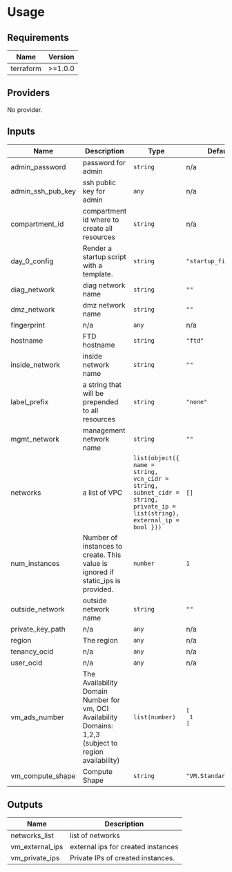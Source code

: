 # Usage
<!--- BEGIN_TF_DOCS --->
## Requirements

| Name | Version |
|------|---------|
| terraform | >=1.0.0 |

## Providers

No provider.

## Inputs

| Name | Description | Type | Default | Required |
|------|-------------|------|---------|:--------:|
| admin\_password | password for admin | `string` | n/a | yes |
| admin\_ssh\_pub\_key | ssh public key for admin | `any` | n/a | yes |
| compartment\_id | compartment id where to create all resources | `string` | n/a | yes |
| day\_0\_config | Render a startup script with a template. | `string` | `"startup_file.json"` | no |
| diag\_network | diag network name | `string` | `""` | no |
| dmz\_network | dmz network name | `string` | `""` | no |
| fingerprint | n/a | `any` | n/a | yes |
| hostname | FTD hostname | `string` | `"ftd"` | no |
| inside\_network | inside network name | `string` | `""` | no |
| label\_prefix | a string that will be prepended to all resources | `string` | `"none"` | no |
| mgmt\_network | management network name | `string` | `""` | no |
| networks | a list of VPC | `list(object({ name = string, vcn_cidr = string, subnet_cidr = string, private_ip = list(string), external_ip = bool }))` | `[]` | no |
| num\_instances | Number of instances to create. This value is ignored if static\_ips is provided. | `number` | `1` | no |
| outside\_network | outside network name | `string` | `""` | no |
| private\_key\_path | n/a | `any` | n/a | yes |
| region | The region | `any` | n/a | yes |
| tenancy\_ocid | n/a | `any` | n/a | yes |
| user\_ocid | n/a | `any` | n/a | yes |
| vm\_ads\_number | The Availability Domain Number for vm, OCI Availability Domains: 1,2,3  (subject to region availability) | `list(number)` | <pre>[<br>  1<br>]</pre> | no |
| vm\_compute\_shape | Compute Shape | `string` | `"VM.Standard2.4"` | no |

## Outputs

| Name | Description |
|------|-------------|
| networks\_list | list of networks |
| vm\_external\_ips | external ips for created instances |
| vm\_private\_ips | Private IPs of created instances. |

<!--- END_TF_DOCS --->
